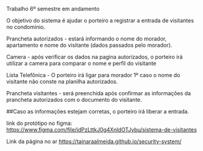 Trabalho 6º semestre em andamento

O objetivo do sistema é ajudar o porteiro a registrar a entrada de visitantes no condomínio.

Prancheta autorizados - estará informando o nome do morador, apartamento e nome do visitante (dados passados pelo morador).

Camera - após verificar os dados na pagina autorizados, o porteiro irá utilizar a camera para comparar o nome e perfil do visitante

Lista Telefônica - O porteiro irá ligar para morador 1º caso o nome do visitante não conste na planilha autorizados.

Prancheta visitantes - será preenchida após confirmar as informações da prancheta autorizados com o documento do visitante.

##Caso as informações estejam corretas, o porteiro irá liberar a entrada. 

link do protótipo no figma: https://www.figma.com/file/idPzLttkJ0g4XnldOTJybu/sistema-de-visitantes

Link da página no ar https://tainaraalmeida.github.io/security-system/
